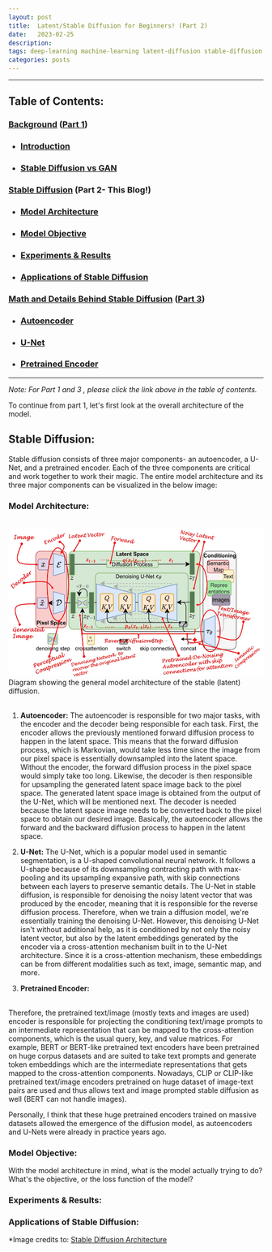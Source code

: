 ```yaml
---
layout: post
title:  Latent/Stable Diffusion for Beginners! (Part 2)
date:   2023-02-25
description: 
tags: deep-learning machine-learning latent-diffusion stable-diffusion generative-models
categories: posts
---
```

---

## **Table of Contents:**
### [Background](#background) ([Part 1](/blog/2023/stable-diffusion/))
- ###  [Introduction](#introduction)
- ### [Stable Diffusion vs GAN](#stable-diffusion-vs-gan)

### [Stable Diffusion](#stable-diffusion) (Part 2- This Blog!)
- ### [Model Architecture](#model-architecture)
- ### [Model Objective](#model-objective)
- ### [Experiments & Results](#experiment-results)
- ### [Applications of Stable Diffusion](#applications-stable-diffusion)

### [Math and Details Behind Stable Diffusion](#math-behind-stable-diffusion) ([Part 3](/blog/2023/stable-diffusion-part3/))
- ### [Autoencoder](#autoencoder)
- ### [U-Net](#u-net)
- ### [Pretrained Encoder](#pretrained-encoder)

---

*Note: For Part 1 and 3 , please click the link above in the table of contents.* 

To continue from part 1, let's first look at the overall architecture of the model.

<a id="stable-diffusion"></a>
##  **Stable Diffusion:**
Stable diffusion consists of three major components- an autoencoder, a U-Net, and a pretrained encoder. Each of the three components are critical and work together to work their magic.
The entire model architecture and its three major components can be visualized in the below image:
<a id="model-architecture-objective"></a>
### **Model Architecture:**
<br>
<img src = "/assets/images/stable-diffusion.png" width = "523" height = "293" class = "center">
<figcaption>Diagram showing the general model architecture of the stable (latent) diffusion.</figcaption>
<br>

1. **Autoencoder:** The autoencoder is responsible for two major tasks, with the encoder and the decoder being responsible for each task. First, the encoder allows the previously mentioned forward
diffusion process to happen in the latent space. This means that the forward diffusion process, which is Markovian, would take less time since the image from our pixel space is 
essentially downsampled into the latent space. Without the encoder, the forward diffusion process in the pixel space would simply take too long. Likewise, the decoder is then responsible
for upsampling the generated latent space image back to the pixel space. The generated latent space image is obtained from the output of the U-Net, which will be mentioned next. 
The decoder is needed because the latent space image needs to be converted back to the pixel space to obtain our desired image. Basically, the autoencoder allows the forward and the backward diffusion process
to happen in the latent space.

2. **U-Net:** The U-Net, which is a popular model used in semantic segmentation, is a U-shaped convolutional neural network. It follows a U-shape because of its downsampling contracting path with max-pooling and its upsampling expansive path, 
with skip connections between each layers to preserve semantic details. The U-Net in stable diffusion, is responsible for denoising the noisy latent vector that was produced by 
the encoder, meaning that it is responsible for the reverse diffusion process. Therefore, when we train a diffusion model, we're essentially training the denoising U-Net. 
However, this denoising U-Net isn't without additional help, as it is conditioned by not only the noisy latent vector, but also by the latent embeddings generated
by the encoder via a cross-attention mechanism built in to the U-Net architecture. Since it is a cross-attention mechanism, these embeddings can be from different modalities such as text, image, semantic map, and more. 

3. **Pretrained Encoder:** 
<br>
Therefore, the pretrained text/image (mostly texts and images are used) encoder is responsible for projecting the conditioning text/image prompts to an intermediate representation that can be
mapped to the cross-attention components, which is the usual query, key, and value matrices. For example, BERT or BERT-like pretrained text encoders have been pretrained on huge corpus datasets and
are suited to take text prompts and generate token embeddings which are the intermediate representations that gets mapped to the cross-attention components. Nowadays, CLIP or CLIP-like pretrained text/image encoders pretrained on
huge dataset of image-text pairs are used and thus allows text and image prompted stable diffusion as well (BERT can not handle images). 

Personally, I think that these huge pretrained encoders trained on massive datasets allowed the emergence of the diffusion model, as autoencoders and U-Nets were already in practice years ago.

<a id="model-objective"></a>
### **Model Objective:**
With the model architecture in mind, what is the model actually trying to do? What's the objective, or the loss function of the model? 

<a id="experiment-results"></a>
### **Experiments & Results:**

<a id="applications-stable-diffusion"></a>
### **Applications of Stable Diffusion:**

*Image credits to: [Stable Diffusion Architecture](https://towardsdatascience.com/what-are-stable-diffusion-models-and-why-are-they-a-step-forward-for-image-generation-aa1182801d46) 